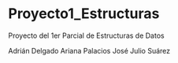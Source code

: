 # Proyecto1_Estructuras
Proyecto del 1er Parcial de Estructuras de Datos

Adrián Delgado
Ariana Palacios
José Julio Suárez
